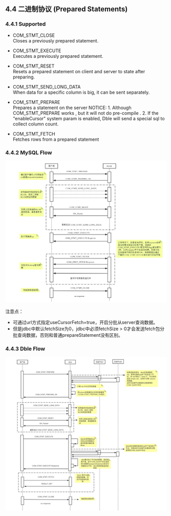 ## 4.4 二进制协议 (Prepared Statements)

### 4.4.1 Supported  

* COM\_STMT_CLOSE  
Closes a previously prepared statement.  
* COM\_STMT_EXECUTE  
Executes a previously prepared statement.  

* COM\_STMT_RESET   
Resets a prepared statement on client and server to state after preparing.   
* COM\_STMT\_SEND\_LONG_DATA  
When data for a specific column is big, it can be sent separately.  

* COM\_STMT\_PREPARE  
  Prepares a statement on the server
  NOTICE: 
      1. Although COM_STMT_PREPARE  works , but it will not do pre-compile .
      2. If the "enableCursor" system param is enabled, Dble will send a special sql to collect column count.

* COM\_STMT_FETCH  
  Fetches rows from a prepared statement

### 4.4.2 MySQL Flow

![](pic/4.4.1.png)

注意点：

- 可通过url方式指定useCursorFetch=true，开启分批从server查询数据。
- 但是jdbc中默认fetchSize为0，jdbc中必须fetchSize > 0才会发送fetch包分批查询数据，否则和普通prepareStatement没有区别。

### 4.4.3 Dble Flow

![](pic/4.4.2.png)



